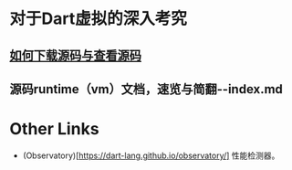 <!-- 2020-07-20 -> 26 专门研究dartVM-->
# 对于Dart虚拟的深入考究
## [如何下载源码与查看源码](./x01_源码下载.md)
## 源码runtime（vm）文档，速览与简翻--index.md

# Other Links
* (Observatory)[https://dart-lang.github.io/observatory/] 性能检测器。
